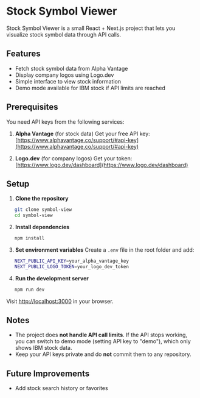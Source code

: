 # Stock Symbol Viewer

Stock Symbol Viewer is a small React + Next.js project that lets you visualize stock symbol data through API calls.

## Features

* Fetch stock symbol data from Alpha Vantage
* Display company logos using Logo.dev
* Simple interface to view stock information
* Demo mode available for IBM stock if API limits are reached

## Prerequisites

You need API keys from the following services:

1. **Alpha Vantage** (for stock data)
   Get your free API key: [https://www.alphavantage.co/support/#api-key](https://www.alphavantage.co/support/#api-key)

2. **Logo.dev** (for company logos)
   Get your token: [https://www.logo.dev/dashboard](https://www.logo.dev/dashboard)

## Setup

1. **Clone the repository**

```sh
   git clone symbol-view
   cd symbol-view
```

2. **Install dependencies**

```sh
   npm install
```

3. **Set environment variables**
   Create a `.env` file in the root folder and add:

```sh
   NEXT_PUBLIC_API_KEY=your_alpha_vantage_key
   NEXT_PUBLIC_LOGO_TOKEN=your_logo_dev_token
```

4. **Run the development server**

```sh
   npm run dev
```

   Visit [http://localhost:3000](http://localhost:3000) in your browser.

## Notes

* The project does **not handle API call limits**. If the API stops working, you can switch to demo mode (setting API key to "demo"), which only shows IBM stock data.
* Keep your API keys private and do **not** commit them to any repository.

## Future Improvements

* Add stock search history or favorites
